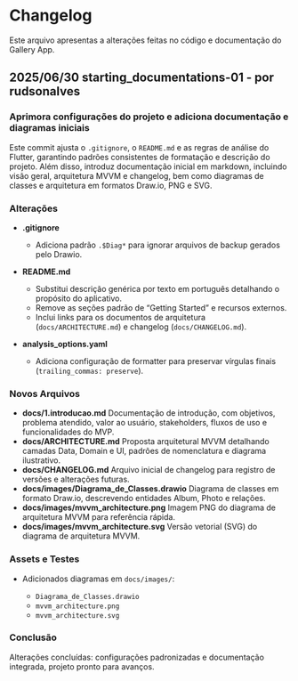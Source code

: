 # Changelog

Este arquivo apresentas a alterações feitas no código e documentação do Gallery App.

## 2025/06/30 starting_documentations-01 - por rudsonalves

### Aprimora configurações do projeto e adiciona documentação e diagramas iniciais

Este commit ajusta o `.gitignore`, o `README.md` e as regras de análise do Flutter, garantindo padrões consistentes de formatação e descrição do projeto. Além disso, introduz documentação inicial em markdown, incluindo visão geral, arquitetura MVVM e changelog, bem como diagramas de classes e arquitetura em formatos Draw\.io, PNG e SVG.

### Alterações

* **.gitignore**

  * Adiciona padrão `.$Diag*` para ignorar arquivos de backup gerados pelo Drawio.
  
* **README.md**

  * Substitui descrição genérica por texto em português detalhando o propósito do aplicativo.
  * Remove as seções padrão de “Getting Started” e recursos externos.
  * Inclui links para os documentos de arquitetura (`docs/ARCHITECTURE.md`) e changelog (`docs/CHANGELOG.md`).

* **analysis\_options.yaml**

  * Adiciona configuração de formatter para preservar vírgulas finais (`trailing_commas: preserve`).

### Novos Arquivos

* **docs/1.introducao.md**
  Documentação de introdução, com objetivos, problema atendido, valor ao usuário, stakeholders, fluxos de uso e funcionalidades do MVP.
* **docs/ARCHITECTURE.md**
  Proposta arquitetural MVVM detalhando camadas Data, Domain e UI, padrões de nomenclatura e diagrama ilustrativo.
* **docs/CHANGELOG.md**
  Arquivo inicial de changelog para registro de versões e alterações futuras.
* **docs/images/Diagrama\_de\_Classes.drawio**
  Diagrama de classes em formato Draw\.io, descrevendo entidades Album, Photo e relações.
* **docs/images/mvvm\_architecture.png**
  Imagem PNG do diagrama de arquitetura MVVM para referência rápida.
* **docs/images/mvvm\_architecture.svg**
  Versão vetorial (SVG) do diagrama de arquitetura MVVM.

### Assets e Testes

* Adicionados diagramas em `docs/images/`:

  * `Diagrama_de_Classes.drawio`
  * `mvvm_architecture.png`
  * `mvvm_architecture.svg`

### Conclusão

Alterações concluídas: configurações padronizadas e documentação integrada, projeto pronto para avanços.